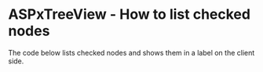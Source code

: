 # ASPxTreeView - How to list checked nodes


<p>The code below lists checked nodes and shows them in a label on the client side.</p>

<br/>


